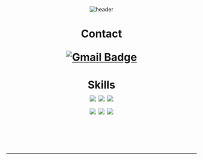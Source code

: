 <div align=center>

![header](https://capsule-render.vercel.app/api?type=waving&color=95BDFF&height=300&section=header&text=Junior%20Frontend%20Developer&fontSize=60)



    
    
<h1>Contact
  <br>

[![Gmail Badge](https://img.shields.io/badge/-Gmail-d14836?style=flat-square&logo=Gmail&logoColor=white&link=mailto:kim061222@gmail.com)](mailto:kim061222@gmail.com)

<h1>Skills
  <br>
<img src="https://img.shields.io/badge/C-A8B9CC?style=for-the-badge&logo=c&logoColor=white">
<img src="https://img.shields.io/badge/java-007396?style=for-the-badge&color=brown&logoColor=white">
<img src="https://img.shields.io/badge/python-3776AB?style=for-the-badge&logo=python&logoColor=white"> 

   <br>
<img src="https://img.shields.io/badge/-html-red?style=for-the-badge&color=red&logoColor=white"> 
<img src="https://img.shields.io/badge/-css-blue?style=for-the-badge&color=blue&logoColor=white"> 
<img src="https://img.shields.io/badge/-js-yellow?style=for-the-badge&color=yellow&logoColor=white"> 


<br>
<br>
<br>
  
 * * *
